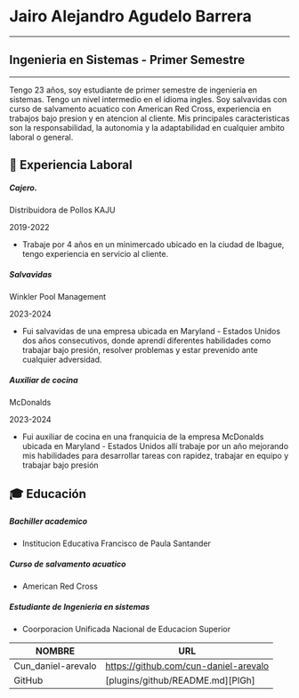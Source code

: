 # Jairo Alejandro Agudelo Barrera
 _________________________________

## Ingenieria en Sistemas - Primer Semestre
___
Tengo 23 años, soy estudiante de primer semestre de ingenieria en sistemas. Tengo un nivel intermedio en el idioma ingles. Soy salvavidas con curso de salvamento acuatico con American Red Cross, experiencia en trabajos bajo presion y en atencion al cliente. Mis principales caracteristicas son la responsabilidad, la autonomia y la adaptabilidad en cualquier ambito laboral o general.
## 💼 Experiencia Laboral

##### Cajero.

Distribuidora de Pollos KAJU

2019-2022
- Trabaje por 4 años en un minimercado ubicado en la
ciudad de Ibague, tengo experiencia en servicio al cliente.

##### Salvavidas

Winkler Pool Management

2023-2024
- Fui salvavidas de una empresa ubicada en Maryland -
Estados Unidos dos años consecutivos, donde aprendí
diferentes habilidades como trabajar bajo presión, resolver
problemas y estar prevenido ante cualquier adversidad.

##### Auxiliar de cocina

McDonalds

2023-2024
- Fui auxiliar de cocina en una franquicia de la empresa
McDonalds ubicada en Maryland - Estados Unidos allí
trabaje por un año mejorando mis habilidades para
desarrollar tareas con rapidez, trabajar en equipo y
trabajar bajo presión


## 🎓 Educación

##### Bachiller academico

- Institucion Educativa Francisco de Paula Santander

##### Curso de salvamento acuatico

- American Red Cross

##### Estudiante de Ingenieria en sistemas

- Coorporacion Unificada Nacional de Educacion Superior

| NOMBRE | URL |
| ------ | ------ |
| Cun_daniel-arevalo | https://github.com/cun-daniel-arevalo |
| GitHub | [plugins/github/README.md][PlGh] |
